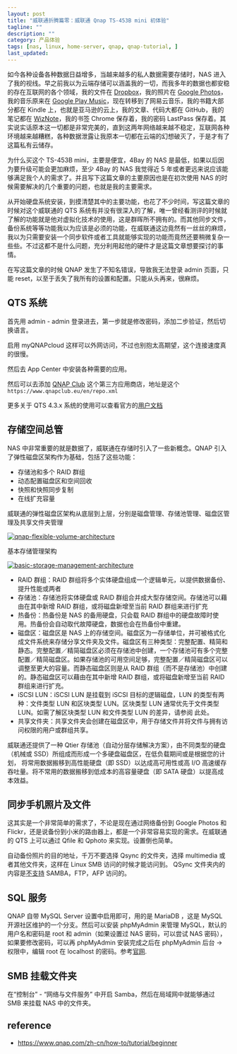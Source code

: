 ```yaml
---
layout: post
title: "威联通折腾篇零：威联通 Qnap TS-453B mini 初体验"
tagline: ""
description: ""
category: 产品体验
tags: [nas, linux, home-server, qnap, qnap-tutorial, ]
last_updated:
---
```


如今各种设备各种数据日益增多，当越来越多的私人数据需要存储时，NAS 进入了我的视线。早之前我以为云端存储可以涵盖我的一切，而我多年的数据也都安稳的存在互联网的各个领域，我的文件在 [Dropbox](https://db.tt/B0sJSIVy)，我的照片在 [Google Photos](https://photos.google.com/)，我的音乐原来在 [Google Play Music](https://play.google.com/music/)，现在转移到了网易云音乐，我的书籍大部分都在 Kindle 上，也就是亚马逊的云上，我的文章、代码大都在 GitHub，我的笔记都在 [WizNote](/post/2016/07/evernote-alternative.html)，我的书签 Chrome 保存着，我的密码 LastPass 保存着。其实说实话原本这一切都是非常完美的，直到这两年网络越来越不稳定，互联网各种环境越来越糟糕，各种数据泄露让我原本一切都在云端的幻想破灭了，于是才有了这篇私有云储存。

为什么买这个 TS-453B mini，主要是便宜，4Bay 的 NAS 是最低，如果以后因为要升级可能会更加麻烦，至少 4Bay 的 NAS 我觉得近 5 年或者更远来说应该能够满足我个人的需求了。并且写下这篇文章的主要原因也是在初次使用 NAS 的时候需要解决的几个重要的问题，也就是我的主要需求。

从开始硬盘系统安装，到摸清楚其中的主要功能，也花了不少时间，写这篇文章的时候对这个威联通的 QTS 系统有并没有很深入的了解，唯一曾经看测评的时候就了解的功能就是他对虚拟化技术的使用，这是群晖所不拥有的。而其他同步文件，备份系统等等功能我以为应该是必须的功能，在威联通这边竟然有一丝丝的麻烦，我以为只需要安装一个同步软件或者工具就能够实现的功能而竟然还要稍微复杂一些些。不过这都不是什么问题，充分利用起他的硬件才是这篇文章想要探讨的事情。

在写这篇文章的时候 QNAP 发生了不知名错误，导致我无法登录 admin 页面，只能 reset，以至于丢失了我所有的设置和配置。只能从头再来，很麻烦。

## QTS 系统
首先用 admin - admin 登录进去，第一步就是修改密码，添加二步验证，然后切换语言。

启用 myQNAPcloud 这样可以外网访问，不过也别抱太高期望，这个连接速度真的很慢。

然后去 App Center 中安装各种需要的应用。

然后可以去添加 [QNAP Club](https://www.qnapclub.eu/en/howto/1) 这个第三方应用商店，地址是这个 `https://www.qnapclub.eu/en/repo.xml`

更多关于 QTS 4.3.x 系统的使用可以查看官方的[用户文档](http://docs.qnap.com/nas/4.3/cat2/sc/index.html)

## 存储空间总管
NAS 中非常重要的就是数据了，威联通在存储时引入了一些新概念。QNAP 引入了弹性磁盘区架构作为基础，包括了这些功能：

- 存储池和多个 RAID 群组
- 动态配置磁盘区和空间回收
- 快照和快照同步复制
- 在线扩充容量

威联通的弹性磁盘区架构从底层到上层，分别是磁盘管理、存储池管理、磁盘区管理及共享文件夹管理

<a data-flickr-embed="true"  href="https://www.flickr.com/gp/einverne/vzDM1n" title="qnap-flexible-volume-architecture"><img src="https://farm2.staticflickr.com/1825/41947067165_b1de0fa663_z.jpg" alt="qnap-flexible-volume-architecture"></a><script async src="//embedr.flickr.com/assets/client-code.js" charset="utf-8"></script>

基本存储管理架构

<a data-flickr-embed="true"  href="https://www.flickr.com/gp/einverne/9235ki" title="basic-storage-management-architecture"><img src="https://farm2.staticflickr.com/1724/27979122907_dd33f57549_b.jpg" alt="basic-storage-management-architecture"></a><script async src="//embedr.flickr.com/assets/client-code.js" charset="utf-8"></script>

- RAID 群组：RAID 群组将多个实体硬盘组成一个逻辑单元，以提供数据备份、提升性能或两者
- 存储池：存储池将实体硬盘或 RAID 群组合并成大型存储空间。存储池可以藉由在其中新增 RAID 群组，或将磁盘新增至当前 RAID 群组来进行扩充
- 热备份：热备份是 NAS 的备用硬盘，只会载 RAID 群组中的硬盘故障时使用。热备份会自动取代故障硬盘，数据也会在热备份中重建。
- 磁盘区：磁盘区是 NAS 上的存储空间。磁盘区为一存储单位，并可被格式化成文件系统来存储分享文件夹及文件。磁盘区有三种类型：完整配置、精简和静态。完整配置／精简磁盘区必须在存储池中创建，一个存储池可有多个完整配置／精简磁盘区。如果存储池的可用空间足够，完整配置／精简磁盘区可以调整至更大的容量。而静态磁盘区则是从 RAID 群组（而不是存储池）中创建的。静态磁盘区可以藉由在其中新增 RAID 群组，或将磁盘新增至当前 RAID 群组来进行扩充。
- iSCSI LUN：iSCSI LUN 是挂载到 iSCSI 目标的逻辑磁盘，LUN 的类型有两种：文件类型 LUN 和区块类型 LUN。区块类型 LUN 通常优先于文件类型 LUN。如需了解区块类型 LUN 和文件类型 LUN 的差异，请参阅 此处。
- 共享文件夹：共享文件夹会创建在磁盘区中，用于存储文件并将文件与拥有访问权限的用户或群组共享。

威联通还提供了一种 Qtier 存储池（自动分层存储解决方案），由不同类型的硬盘（机械或 SSD）所组成而形成一个多硬盘磁盘区，在低负载期间或是根据您的计划， 将常用数据搬移到高性能硬盘（即 SSD）以达成高可用性或高 I/O 高速缓存吞吐量。将不常用的数据搬移到低成本的高容量硬盘（即 SATA 硬盘）以提高成本效益。

## 同步手机照片及文件
这其实是一个非常简单的需求了，不论是现在通过网络备份到 Google Photos 和 Flickr，还是说备份到小米的路由器上，都是一个非常容易实现的需求。在威联通的 QTS 上可以通过 Qfile 和 Qphoto 来实现。设置倒也简单。

自动备份照片的目的地址，千万不要选择 Qsync 的文件夹，选择 multimedia 或者其他文件夹，这样在 Linux SMB 访问的时候才能访问到。 QSync 文件夹内的内容是[不支持](https://www.qnap.com/en/how-to/faq/article/why-cant-i-see-the-files-in-the-qsync-folder-when-i-tried-to-access-them-from-samba-ftp-or-afp) SAMBA，FTP，AFP 访问的。

## SQL 服务
QNAP 自带 MySQL Server 设置中启用即可，用的是 MariaDB ，这是 MySQL 开源社区维护的一个分支。然后可以安装 phpMyAdmin 来管理 MySQL，默认的用户名和密码是 root 和 admin（如果设置过 NAS 密码，可以尝试 NAS 密码），如果要修改密码，可以再 phpMyAdmin 安装完成之后在 phpMyAdmin 后台 -> 权限中，编辑 root 在 localhost 的密码。参考[官网](https://www.qnap.com/en/how-to/faq/article/how-do-i-reset-or-change-a-root-password-for-mysql).

## SMB 挂载文件夹
在“控制台” - “网络与文件服务” 中开启 Samba，然后在局域网中就能够通过 SMB 来挂载 NAS 中的文件夹。

## reference

- <https://www.qnap.com/zh-cn/how-to/tutorial/beginner>
